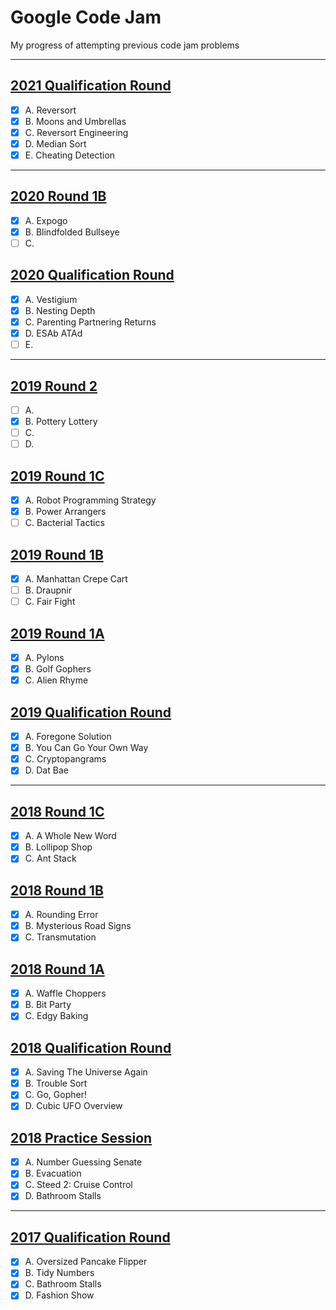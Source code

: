# Google Code Jam 

My progress of attempting previous code jam problems

---

## [2021 Qualification Round](https://codingcompetitions.withgoogle.com/codejam/round/000000000043580a)

- [x] A. Reversort
- [x] B. Moons and Umbrellas
- [x] C. Reversort Engineering
- [x] D. Median Sort 
- [x] E. Cheating Detection

---

## [2020 Round 1B](https://codingcompetitions.withgoogle.com/codejam/round/000000000019fef2)

- [x] A. Expogo
- [x] B. Blindfolded Bullseye
- [ ] C. 

## [2020 Qualification Round](https://codingcompetitions.withgoogle.com/codejam/round/000000000019fd27)

- [x] A. Vestigium
- [x] B. Nesting Depth
- [x] C. Parenting Partnering Returns
- [x] D. ESAb ATAd
- [ ] E. 

---

## [2019 Round 2](https://codingcompetitions.withgoogle.com/codejam/round/0000000000051679)

- [ ] A.
- [x] B. Pottery Lottery
- [ ] C.
- [ ] D.

## [2019 Round 1C](https://codingcompetitions.withgoogle.com/codejam/round/00000000000516b9)

- [x] A. Robot Programming Strategy
- [x] B. Power Arrangers
- [ ] C. Bacterial Tactics

## [2019 Round 1B](https://codingcompetitions.withgoogle.com/codejam/round/0000000000051706)

- [x] A. Manhattan Crepe Cart
- [ ] B. Draupnir
- [ ] C. Fair Fight

## [2019 Round 1A](https://codingcompetitions.withgoogle.com/codejam/round/0000000000051635)

- [x]  A. Pylons
- [x]  B. Golf Gophers
- [x]  C. Alien Rhyme 

## [2019 Qualification Round](https://codingcompetitions.withgoogle.com/codejam/round/0000000000051705)

- [x]  A. Foregone Solution
- [x]  B. You Can Go Your Own Way
- [x]  C. Cryptopangrams
- [x]  D. Dat Bae

---

## [2018 Round 1C](https://codejam.withgoogle.com/2018/challenges/0000000000007765/analysis)

- [x]  A. A Whole New Word
- [x]  B. Lollipop Shop
- [x]  C. Ant Stack

## [2018 Round 1B](https://codejam.withgoogle.com/2018/challenges/0000000000007764/analysis)

- [x]  A. Rounding Error
- [x]  B. Mysterious Road Signs
- [x]  C. Transmutation

## [2018 Round 1A](https://codejam.withgoogle.com/2018/challenges/0000000000007883/analysis)

- [x]  A. Waffle Choppers
- [x]  B. Bit Party
- [x]  C. Edgy Baking

## [2018 Qualification Round](https://codejam.withgoogle.com/2018/challenges/00000000000000cb/analysis)

- [x]  A. Saving The Universe Again
- [x]  B. Trouble Sort
- [x]  C. Go, Gopher!
- [x]  D. Cubic UFO Overview

## [2018 Practice Session](https://codejam.withgoogle.com/2018/challenges/0000000000000130/analysis)

- [x]  A. Number Guessing Senate
- [x]  B. Evacuation
- [x]  C. Steed 2: Cruise Control
- [x]  D. Bathroom Stalls

---

## [2017 Qualification Round](https://codingcompetitions.withgoogle.com/codejam/round/00000000002017f7)

- [x]  A. Oversized Pancake Flipper
- [x]  B. Tidy Numbers
- [x]  C. Bathroom Stalls
- [x]  D. Fashion Show